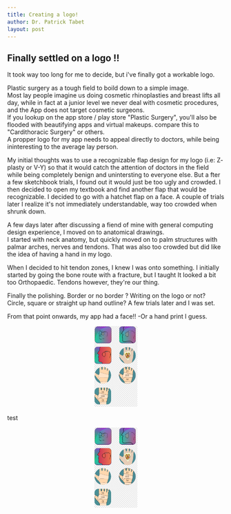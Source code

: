 ```yaml
---
title: Creating a logo! 
author: Dr. Patrick Tabet
layout: post
---
```

## Finally settled on a logo !!

It took way too long for me to decide, but i've finally got a workable logo.

Plastic surgery as a tough field to boild down to a simple image.  
Most lay people imagine us doing cosmetic rhinoplasties and breast lifts all day, while in fact at a junior level we never deal with cosmetic procedures, and the App does not target cosmetic surgeons.  
If you lookup on the app store / play store "Plastic Surgery", you'll also be flooded with beautifying apps and virtual makeups. compare this to "Cardithoracic Surgery" or others.  
A propper logo for my app needs to appeal directly to doctors, while being ininteresting to the average lay person.

My initial thoughts was to use a recognizable flap design for my logo (i.e: Z- plasty or V-Y) so that it would catch the attention of doctors in the field while being completely benign and unintersting to everyone else. But a fter a few sketchbook trials, I found out it would just be too ugly and crowded.
I then decided to open my textbook and find another flap that would be recognizable. I decided to go with a hatchet flap on a face.
A couple of trials later I realize it's not immediately understandable, way too crowded when shrunk down.

A few days later after discussing a fiend of mine with general computing design experience, I moved on to anatomical drawings.  
I started with neck anatomy, but quickly moved on to palm structures with palmar arches, nerves and tendons. That was also too crowded but did like the idea of having a hand in my logo.

When I decided to hit tendon zones, I knew I was onto something. I initially started by going the bone route with a fracture, but I taught It looked a bit too Orthopaedic. Tendons however, they're our thing.

Finally the polishing. Border or no border ? Writing on the logo or not? Circle, square or straight up hand outline?
A few trials later and I was set.

From that point onwards, my app had a face!! -Or a hand print I guess.

<center><a class="image featured"><img src="assets/images/logoDev.png" alt="Draft Main Menu" style="width:20%;" /></a></center>

test 

<center><a href="https://play.google.com/store?hl=en" class="image featured"><img src="assets/images/logoDev.png" alt="Get it on the play store" style="width:20%;" /></a></center>
